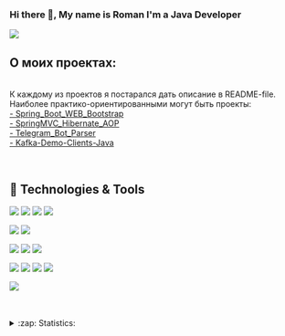 ### Hi there 👋, My name is Roman I'm a Java Developer

![](https://komarev.com/ghpvc/?username=firsovroman)

## О моих проектах:
<br />К каждому из проектов я постарался дать описание в README-file. 
Наиболее практико-ориентированными могут быть проекты: <br>
  <a href="https://github.com/firsovroman/Spring_Boot_WEB_Bootstrap">- Spring_Boot_WEB_Bootstrap</a>
  <br>
   <a href="https://github.com/firsovroman/SpringMVC_Hibernate_AOP">- SpringMVC_Hibernate_AOP</a>
   <br>
   <a href="https://github.com/firsovroman/TelegramBotParserPublic">- Telegram_Bot_Parser</a>
  <br>
   <a href="https://github.com/firsovroman/Kafka-Demo-Clients-Java">- Kafka-Demo-Clients-Java</a>
   

<br />


## 🔧 Technologies & Tools
![](https://img.shields.io/badge/Code-Java-informational?style=flat&logo=java&logoColor=white&color=brown)
![](https://img.shields.io/badge/Code-HTML-informational?style=flat&logo=html5&logoColor=white&color=brown)
![](https://img.shields.io/badge/Code-CSS-informational?style=flat&logo=css3&logoColor=white&color=brown)
![](https://img.shields.io/badge/Code-Groovy-informational?style=flat&logo=groovy&logoColor=white&color=brown)


![](https://img.shields.io/badge/FrameWork-Spring-informational?style=flat&logo=spring&logoColor=white&color=2bbc8a)
![](https://img.shields.io/badge/FrameWork-SpringBoot-informational?style=flat&logo=spring-boot&logoColor=white&color=2bbc8a)

![](https://img.shields.io/badge/DB-MySQL-informational?style=flat&logo=mysql&logoColor=white&color=blue)
![](https://img.shields.io/badge/DB-PostgreSQL-informational?style=flat&logo=postgresql&logoColor=white&color=blue)
![](https://img.shields.io/badge/DB-MongoDB-informational?style=flat&logo=mongodb&logoColor=white&color=green)

![](https://img.shields.io/badge/Tools-Maven-informational?style=flat&logo=ApacheMaven&logoColor=white&color=orange)
![](https://img.shields.io/badge/Tools-Docker-informational?style=flat&logo=Docker&logoColor=white&color=orange)
![](https://img.shields.io/badge/Tools-Tomcat-informational?style=flat&logo=ApacheTomcat&logoColor=white&color=orange)
![](https://img.shields.io/badge/Tools-Hibernate-informational?style=flat&logo=hibernate&logoColor=white&color=orange)

![](https://img.shields.io/badge/Editor-IntelliJ_IDEA-informational?style=flat&logo=intellij-idea&logoColor=white&color=white)


<br />
<br />
 
 
<details>
  <summary>:zap: Statistics:</summary>
   <img align="left" alt="codeSTACKr's GitHub Stats" src="https://github-readme-stats.vercel.app/api/top-langs/?username=firsovroman&langs_count=8&layout=compact" />
    <br />
    <img align="left" alt="codeSTACKr's GitHub Stats" src="https://github-readme-stats.vercel.app/api?username=firsovroman&show_icons=true" />
</details>

